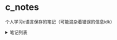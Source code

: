 # c_notes
个人学习c语言保存的笔记（可能混杂着错误的信息idk）

<details>

<summary> 笔记列表 </summary>

- [printf](Tutorials/printf)（暂时无笔记，我忘了）
- [变量](Tutorials/variables)（暂时无笔记，我忘了）
- [char](Tutorials/char)
- [float](Tutorials/float)
- [常量](Tutorials/constants)
- [注释](Tutorials/comments)
- [条件语句 if,else,switch](Tutorials/conditional_statement)
- [逻辑运算符](Tutorials/logic_opreations)
</details>
